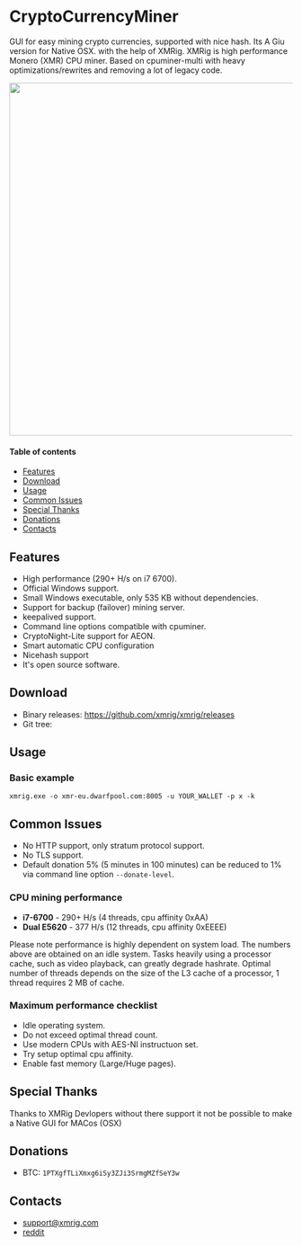 # CryptoCurrencyMiner
GUI for easy mining crypto currencies, supported with nice hash.
Its A Giu version for Native OSX. with the help of XMRig.
XMRig is high performance Monero (XMR) CPU miner. Based on cpuminer-multi with heavy optimizations/rewrites and removing a lot of legacy code.

<img src="http://i.imgur.com/V4lle4B.png" width="628" >

#### Table of contents
* [Features](#features)
* [Download](#download)
* [Usage](#usage)
* [Common Issues](#common-issues)
* [Special Thanks](#special-thanks)
* [Donations](#donations)
* [Contacts](#contacts)

## Features
* High performance (290+ H/s on i7 6700).
* Official Windows support.
* Small Windows executable, only 535 KB without dependencies.
* Support for backup (failover) mining server.
* keepalived support.
* Command line options compatible with cpuminer.
* CryptoNight-Lite support for AEON.
* Smart automatic CPU configuration
* Nicehash support
* It's open source software.

## Download
* Binary releases: https://github.com/xmrig/xmrig/releases
* Git tree:


## Usage
### Basic example
```
xmrig.exe -o xmr-eu.dwarfpool.com:8005 -u YOUR_WALLET -p x -k
```





## Common Issues
* No HTTP support, only stratum protocol support.
* No TLS support.
* Default donation 5% (5 minutes in 100 minutes) can be reduced to 1% via command line option `--donate-level`.


### CPU mining performance
* **i7-6700** - 290+ H/s (4 threads, cpu affinity 0xAA)
* **Dual E5620** - 377 H/s (12 threads, cpu affinity 0xEEEE)

Please note performance is highly dependent on system load. The numbers above are obtained on an idle system. Tasks heavily using a processor cache, such as video playback, can greatly degrade hashrate. Optimal number of threads depends on the size of the L3 cache of a processor, 1 thread requires 2 MB of cache.

### Maximum performance checklist
* Idle operating system.
* Do not exceed optimal thread count.
* Use modern CPUs with AES-NI instructuon set.
* Try setup optimal cpu affinity.
* Enable fast memory (Large/Huge pages).

## Special Thanks
  Thanks to XMRig Devlopers without there support it not be possible to make a Native GUI for MACos (OSX)

## Donations
* BTC: `1PTXgfTLiXmxg6iSy3ZJi3SrmgMZfSeY3w`

## Contacts
* support@xmrig.com
* [reddit](https://www.reddit.com/user/XMRig/)

